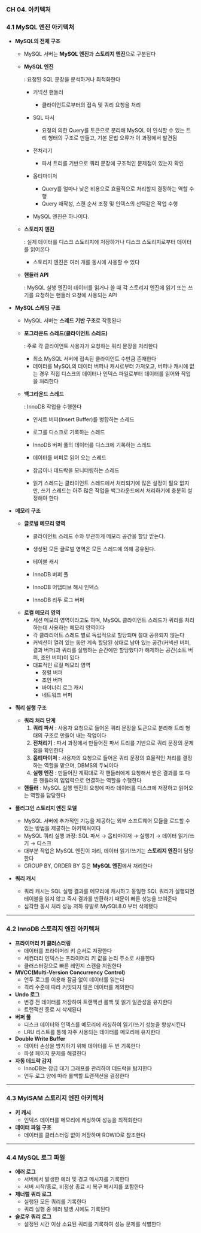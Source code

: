 ### **CH 04. 아키텍처**

### **4.1 MySQL 엔진 아키텍처**

- **MySQL의 전체 구조**
    - MySQL 서버는 **MySQL 엔진**과 **스토리지 엔진**으로 구분된다
    - **MySQL 엔진**
        
        : 요청된 SQL 문장을 분석하거나 최적화한다
        
        - 커넥션 핸들러
            - 클라이언트로부터의 접속 및 쿼리 요청을 처리
        - SQL 파서
            - 요청의 의한 Query를 토큰으로 분리해 MySQL 이 인식할 수 있는 트리 형태의 구조로 만들고, 기본 문법 오류가 이 과정에서 발견됨
        - 전처리기
            - 파서 트리를 기반으로 쿼리 문장에 구조적인 문제점이 있는지 확인
        - 옵티마이저
            - Query를 얼마나 낮은 비용으로 효율적으로 처리할지 결정하는 역할 수행
            - Query 재작성, 스캔 순서 조정 및 인덱스의 선택같은 작업 수행
        
        - MySQL 엔진은 하나이다.
    - **스토리지 엔진**
        
        : 실제 데이터를 디스크 스토리지에 저장하거나 디스크 스토리지로부터 데이터를 읽어온다
        
        - 스토리지 엔진은 여러 개를 동시에 사용할 수 있다
    - **핸들러 API**
        
        : MySQL 실행 엔진이 데이터를 읽거나 쓸 때 각 스토리지 엔진에 읽기 또는 쓰기를 요청하는 핸들러 요청에 사용되는 API
        

- **MySQL 스레딩 구조**
    - MySQL 서버는 **스레드 기반 구조**로 작동된다
    - **포그라운드 스레드(클라이언트 스레드)**
        
        : 주로 각 클라이언트 사용자가 요청하는 쿼리 문장을 처리한다
        
        - 최소 MySQL 서버에 접속된 클라이언트 수만큼 존재한다
        - 데이터를 MySQL의 데이터 버퍼나 캐시로부터 가져오고, 버퍼나 캐시에 없는 경우 직접 디스크의 데이터나 인덱스 파일로부터 데이터를 읽어와 작업을 처리한다
    - **백그라운드 스레드**
        
        : InnoDB 작업을 수행한다
        
        - 인서트 버퍼(Insert Buffer)를 병합하는 스레드
        - 로그를 디스크로 기록하는 스레드
        - InnoDB 버퍼 풀의 데이터를 디스크에 기록하는 스레드
        - 데이터를 버퍼로 읽어 오는 스레드
        - 잠금이나 데드락을 모니터링하는 스레드
        
        - 읽기 스레드는 클라이언트 스레드에서 처리되기에 많은 설정이 필요 없지만, 쓰기 스레드는 아주 많은 작업을 백그라운드에서 처리하기에 충분히 설정해야 한다

- **메모리 구조**
    - **글로벌 메모리 영역**
        - 클라이언트 스레드 수와 무관하게 메모리 공간을 할당 받는다.
        - 생성된 모든 글로벌 영역은 모든 스레드에 의해 공유된다.
        
        - 테이블 캐시
        - InnoDB 버퍼 풀
        - InnoDB 어댑티브 해시 인덱스
        - InnoDB 리두 로그 버퍼
    - **로컬 메모리 영역**
        - 세션 메모리 영역이라고도 하며, MySQL 클라이언트 스레드가 쿼리를 처리하는데 사용하는 메모리 영역이다
        - 각 클라리어트 스레드 별로 독립적으로 할당되며 절대 공유되지 않는다
        - 커넥션이 열려 있는 동안 계속 할당된 상태로 남아 있는 공간(커넥션 버퍼, 결과 버퍼)과 쿼리를 실행하는 순간에만 할당했다가 해제하는 공간(소트 버퍼, 조인 버퍼)이 있다
        - 대표적인 로컬 메모리 영역
            - 정렬 버퍼
            - 조인 버퍼
            - 바이너리 로그 캐시
            - 네트워크 버퍼

- **쿼리 실행 구조**
    - **쿼리 처리 단계**
        1. **쿼리 파서** : 사용자 요청으로 들어온 쿼리 문장을 토큰으로 분리해 트리 형태의 구조로 만들어 내는 작업이다
        2. **전처리기** : 파서 과정에서 만들어진 파서 트리를 기반으로 쿼리 문장의 문제점을 확인한다
        3. **옵티마이저** : 사용자의 요청으로 들어온 쿼리 문장의 효율적인 처리를 결정하는 역할을 맡으며, DBMS의 두뇌이다
        4. **실행 엔진** : 만들어진 계획대로 각 핸들러에게 요청해서 받은 결과를 또 다른 핸들러의 입입력으로 연결하는 역할을 수행한다
    - **핸들러** : MySQL 실행 엔진의 요청에 따라 데이터를 디스크에 저장하고 읽어오는 역할을 담당한다

- **플러그인 스토리지 엔진 모델**
    - MySQL 서버에 추가적인 기능을 제공하는 외부 소프트웨어 모듈을 로드할 수 있는 방법을 제공하는 아키텍처이다
    - MySQL 쿼리 실행 과정: SQL 파서 → 옵티마이저 → 실행기 → 데이터 읽기/쓰기 → 디스크
    - 대부분 작업은 MySQL 엔진이 처리, 데이터 읽기/쓰기는 **스토리지 엔진**이 담당한다
    - GROUP BY, ORDER BY 등은 **MySQL 엔진**에서 처리한다

- **쿼리 캐시**
    - 쿼리 캐시는 SQL 실행 결과를 메모리에 캐시하고 동일한 SQL 쿼리가 실행되면 테이블을 읽지 않고 즉시 결과를 반환하기 때문이 빠른 성능을 보여준다
    - 심각한 동시 처리 성능 저하 유발로 MySQL8.0 부터 삭제됐다

---

### **4.2 InnoDB 스토리지 엔진 아키텍처**

- **프라이머리 키 클러스터링**
    - 데이터를 프라이머리 키 순서로 저장한다
    - 세컨더리 인덱스는 프라이머리 키 값을 논리 주소로 사용한다
    - 클러스터링으로 빠른 레인지 스캔을 지원한다
- **MVCC(Multi-Version Concurrency Control)**
    - 언두 로그를 이용해 잠금 없이 데이터를 읽는다
    - 격리 수준에 따라 커밋되지 않은 데이터를 제외한다
- **Undo 로그**
    - 변경 전 데이터를 저장하여 트랜잭션 롤백 및 읽기 일관성을 유지한다
    - 트랜잭션 종료 시 삭제된다
- **버퍼 풀**
    - 디스크 데이터와 인덱스를 메모리에 캐싱하여 읽기/쓰기 성능을 향상시킨다
    - LRU 리스트를 통해 자주 사용되는 데이터를 메모리에 유지한다
- **Double Write Buffer**
    - 데이터 손상을 방지하기 위해 데이터를 두 번 기록한다
    - 파셜 페이지 문제를 해결한다
- **자동 데드락 감지**
    - InnoDB는 잠금 대기 그래프를 관리하여 데드락을 탐지한다
    - 언두 로그 양에 따라 롤백할 트랜잭션을 결정한다

---

### **4.3 MyISAM 스토리지 엔진 아키텍처**

- **키 캐시**
    - 인덱스 데이터를 메모리에 캐싱하여 성능을 최적화한다
- **데이터 파일 구조**
    - 데이터를 클러스터링 없이 저장하며 ROWID로 참조한다

---

### **4.4 MySQL 로그 파일**

- **에러 로그**
    - 서버에서 발생한 에러 및 경고 메시지를 기록한다
    - 서버 시작/종료, 비정상 종료 시 복구 메시지를 포함한다
- **제너럴 쿼리 로그**
    - 실행된 모든 쿼리를 기록한다
    - 쿼리 실행 중 에러 발생 시에도 기록된다
- **슬로우 쿼리 로그**
    - 설정된 시간 이상 소요된 쿼리를 기록하여 성능 문제를 식별한다
